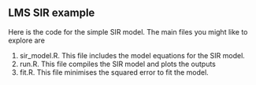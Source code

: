 ## LMS SIR example

Here is the code for the simple SIR model.  The main files you might like to explore are

1) sir_model.R.  This file includes the model equations for the SIR model.
2) run.R.  This file compiles the SIR model and plots the outputs
3) fit.R.  This file minimises the squared error to fit the model.
